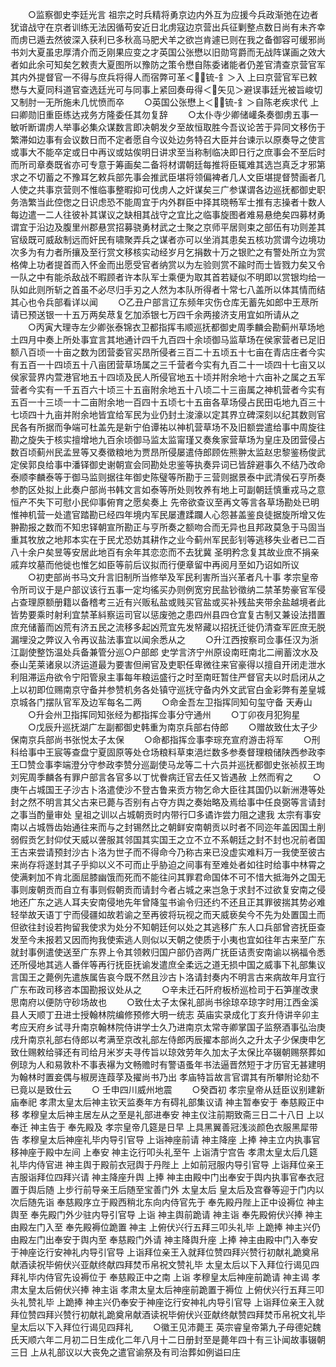 <!-- { "loadSidebar": true } -->
　　○监察御史李廷光言  祖宗之时兵精将勇京边内外互为应援今兵政渐弛在边者犹谙战守在京者训练无法因循苟安近日北虏寇边京营出兵征剿整点数日尚有未齐幸而虏已遁去然彼深入获利已多秋高马肥犬羊之欲岂肯遽已则在我之备御容可缓邪尚书刘大夏虽忠厚清介而乏刚果应变之才英国公张懋以旧勋穹爵而无战阵谋画之效大者如此余可知矣乞敕责大夏图所以豫防之策令懋自陈委诸能者仍差官清查京营官军其内外提督官一不得与庶兵将得人而宿弊可革＜锍-釒＞入  上曰京营官军已敕懋与大夏同科道官查选廷光可与同事上紧回奏毋得＜矢见＞避误事廷光被旨峻切又制肘一无所施未几忧愤而卒
　　○英国公张懋上＜锍-釒＞自陈老疾求代  上曰卿勋旧重臣练达戎务方隆委任其勿复辞
　　○太仆寺少卿储巏条奏御虏五事一敏听断谓虏人举事必集众谋数言即决朝发夕至故恒取胜今吾议论苦于异同文移伤于繁滞如边事有会议数日而不定者愿自今议处边务特召大臣并台谏示以原奏导之使言或事大不能卒定或日中再议或姑俟明日讲求至当称制临决即日行之庶事会不至后时而所司章奏既省亦可专意于筹画矣二备将材谓朝廷每推将臣辄难其选岂真乏才邪第求之不切蓄之不豫耳乞敕兵部先事会推武臣堪将领偏裨者几人文臣堪提督赞画者几人使之共事京营则不惟临事整暇抑可伐虏人之奸谋矣三广参谋谓各边巡抚都御史职务浩繁当此倥偬之日识虑恐不能周宜于内外群臣中择其晓畅军士推有志操者十数人每边遣一二人往彼补其谋议之缺相其战守之宜比之临事旋图者难易悬绝矣四募材勇谓宜于沿边及腹里州郡悬赏招募骁勇材武之士聚之京师平居则束之部伍有功则差其官级既可威敌制远而奸民有啸聚弄兵之谋者亦可以坐消其患矣五核功赏谓今边境功次多为有力者所攘及至行赏文移核实动经岁月乞捐数十万之银贮之有警处所立为赏格俾上功者提首而入怀金而出愿受官者纳赏以为左验则赏不踰时而士皆戮力矣又令一队之中有能杀敌战不暇顾者许本队军士乘便为取其首若疑似不明即以赏银均给一队如此则所斩之首虽不必尽归手刃之人然为本队所得者十常七八盖所以体其情而结其心也令兵部看详以闻
　　○乙丑户部言辽东频年灾伤仓库无蓄先如郎中王荩所请已预送银一十五万两矣荩复乞加添银七万四千余两接济支用宜如所请从之
　　○丙寅大理寺左少卿张泰锦衣卫都指挥韦顺巡抚都御史周季麟会勘蓟州草场地土四月中奏上所处事宜言其地通计四千九百四十余顷御马监草场在侯家营者已足旧额八百顷一十亩之数为团营委官买昂所侵者三百二十五顷五十七亩在青店庄者今实有五百一十四顷五十八亩团营草场属之三千营者今实有九百二十一顷四十七亩又以侯家营界内萱港官地五十四顷及民人所侵官地五十顷并附余地十六亩补之属之五军营者今实有一千五百六十顷三十五亩附余地五十八顷二十三亩属之神机营者今实有五百一十三顷一十二亩附余地一百四十五顷七十五亩各草场侵占民田屯地九百三十七顷四十九亩并附余地皆宜给军民为业仍封土浚濠以定其界立碑深刻以纪其数则官民各有所据而争端可杜盖先是新宁伯谭祐以神机营草场不及旧额尝遣给事中周旋往勘之旋失于核实擅增地九百余顷御马监太监甯瑾又奏矦家营草场为皇庄及团营侵占数百顷蓟州民孟昱等又奏徵粮地为贾昂所侵屡遣侍郎顾佐熊翀太监赵忠黎鉴杨俊武定侯郭良给事中潘铎御史谢朝宣会同勘处忠鉴等执奏异词已皆辞避事久不结乃改命泰顺李麟泰等于御马监则据往年御史陈璧等所勘于三营则据景泰中武清侯石亨所奏参酌区处拟上此奏户部尚书韩文言如泰等所处则牧养有地上可副朝廷慎重戎马之意恒产不失下可慰小民仰事俯育之愿矣奏上  先帝欲查议至再文等言各草场勘处已明惟神机营一处遣官踏勘已经四年境内军民屡遭蹂躝人心怨甚盖鉴良徒据旋所增又佐翀勘报之数而不知忠铎朝宣所勘正与亨所奏之额吻合而无异也且邦政莫急于马固当重其牧放之地邦本实在于民尤恐妨其耕作之业今蓟州军民彭钊等逃移失业者已二百八十余户矣昱等安居此地百有余年其恋恋而不去犹冀  圣明矜念复其故业庶不捐亲戚弃坟墓而他徙也惟乞如臣等前后议拟而行便章留中再阅月至如乃诏如所议
　　○初吏部尚书马文升言旧制所当修举及军民利害所当兴革者凡十事  孝宗皇帝令所司议于是户部议该行五事一定均徭买办则例宽穷民盐钞徵纳二禁革势豪官军侵占查理原额册籍以备稽考三近有兴贩私盐或贱买官盐或买补残盐夹带余盐越境者此皆势要乘时射利宜禁革紏察运司官以惩废弛之患四州县四仓宜复古制又兼设法措置庶充储蓄而凶荒有济五民之流移多起凶荒宜先发帑藏以招抚迁徙仍清查军匠庶无脱漏埋没之弊议入令再议盐法事宜以闻余悉从之
　　○升江西按察司佥事任汉为浙江副使整饬温处兵备兼管分巡○户部郎  史学言济宁州原设南旺南北二闸蓄汶水及泰山芜莱诸泉以济运道最为要害但闸官及吏职任卑微往来官豪得以擅自开闭走泄水利阻滞运舟欲令宁阳管泉主事每年粮运盛行之时至南旺暂住严督官夫以时启闭从之  上以初即位赐南京守备并参赞机务各处镇守巡抚守备内外文武官白金彩弊有差皇城京城各门摆队官军及边军每名二两
　　○命金吾左卫指挥同知句玺守备  天寿山
　　○升会州卫指挥同知张经为都指挥佥事分守通州
　　○丁卯夜月犯狗星
　　○戊辰升巡抚湖广左副都御史韩重为南京兵部右侍郎
　　○赠故致仕太子少保南京兵部尚书张悦太子太保
　　○命都指挥佥事李琮充宣府游击将军
　　○刑科给事中王宸等查盘宁夏固原等处仓场粮料草束浥烂数多参奏督理粮储陕西参政李王□赞佥事李端澄分守参政李赞分巡副使马龙等二十六员并巡抚都御史张祯叔王珣刘宪周季麟各有罪户部言各官多以丁忧餋病迁官去任又皆遇赦  上然而宥之
　　○庚午占城国王子沙古卜洛遣使沙不登古鲁来贡方物乞命大臣往其国仍以新洲港等处封之然不明言其父古来已薨与否别有占夺方舆之奏始略及焉给事中任良弼等言请封之事当酌量审处  皇祖之训以占城朝贡时内带行□多谲诈尝力阻之逮我  太宗有事安南以占城唇齿始通往来而与之封锡然比之朝鲜安南朝贡以时者不同迩年盖因国土削弱假贡乞封仰仗天威以詟服其邻国其实国王之立不立不系朝廷之封不封也况前者国王古来尝请预封沙古卜洛为世子而不得命今乃称古来已没虚实难料万一我使至彼古来尚存将遂封其子乎抑以义不可而止乎胁迫之间事有至难处者如往时给事中林霄之使满剌加不肯北面屈膝幽饿而死而不能往问其罪君命国体不可不惜大抵海外之国无事则废朝贡而自立有事则假朝贡而请封今者占城之来岂急于求封不过欲复安南之侵地还广东之逃人耳夫安南侵地先年曾降玺书谕令归还约不还且正其罪彼揣其势必难轻举故天语丁宁而侵疆如故若谕之至再彼将玩视之而天威亵矣今不先为处置国土而但欲往封设若拘留我使求为处分不知朝廷何以处之其逃移广东人口兵部曾咨抚臣查发至今未报若又因而拘我使索逃人则似以天朝之使质于小夷也宜如往年古来至广东就封事例遣使送至广东界上令其领敕归国户部仍咨两广抚臣诘责安南谕以祸福令悉还所侵地其逃人番伴等再行抚臣抚谕发遣庶全柔远之道无损中国之威事下礼部集议言国王之薨例先遣族属告哀今既不然且沙古卜洛请封奏内不明言古来病故年月宜行广东布政司移咨本国勘报议处从之
　　○辛未迁石阡府板桥巡检司于石笋崖改隶思南府以便防守砂场故也
　　○致仕太子太保礼部尚书徐琼卒琼字时用江西金溪县人天顺丁丑进士授翰林院编修预修大明一统志  英庙实录成化丁亥升侍讲辛卯主考应天府乡试寻升南京翰林院侍讲学士久乃进南京太常寺卿掌国子监祭酒事弘治庚戌升南京礼部右侍郎以考满至京改礼部左侍郎丙辰擢本部尚久之升太子少保庚申乞致仕赐敕给驿还有司给月米岁夫寻传旨以琼效劳年久加太子太保比卒辍朝赐祭葬如例琼为人和易敦朴不事表襮为文畅赡时有警语蚤年书法逼晋然短于才历官无甚建明为翰林时置妾偶与椒房连葭莩及擢尚书乃出  孝庙特旨故言官谓其有所攀附论劾不已竟以是致仕云
　　○  壬申四川威州地震
　　○癸酉初  孝宗皇帝从廷臣议别建新庙奉祀  孝肃太皇太后神主钦天监奏年方有碍礼部集议请  神主暂奉安于  奉慈殿正中移  孝穆皇太后神主居左从之至是礼部进奉安  神主仪注前期致斋三日二十八日  上以奉迁  神主告于  奉先殿及  孝宗皇帝几筵是日早  上具黑翼善冠浅淡颜色衣服黑犀带告  孝穆皇太后神座礼毕内导引官导  上诣神座前请  神主降座  上捧  神主立内执事官移神座于殿中左间  上奉安  神主讫行叩头礼至午  上诣清宁宫告  孝肃太皇太后几筵礼毕内侍官进  神主舆于殿前衣冠舆于丹陛上  上如前冠服内导引官导  上诣拜位亲王吉服诣拜位四拜兴请  神主降座升舆  上捧  神主由殿中门出奉安于舆内执事官奉衣冠置于舆后随  上步行前导亲王后随至宝善门外  太皇太后  皇太后及宫眷等迎于门内以次后随先诣  奉慈殿序立于殿西稍北东向内侍官先于  奉先殿丹陛上正中设褥位  神主舆至  奉先殿门外少驻内导引官导  上诣  神主舆前跪请  神主诣  奉先殿俯伏兴捧  神主由殿左门入至  奉先殿褥位跪置  神主  上俯伏兴行五拜三叩头礼毕  上跪捧  神主兴仍由殿左门出奉安于舆内至  奉慈殿门外请  神主降舆升座  上捧  神主由殿中门入奉安于神座讫行安神礼内导引官导  上诣拜位亲王入就拜位赞四拜兴赞行初献礼跪奠帛献酒读祝毕俯伏兴亚献终献四拜焚币帛祝文赞礼毕  太皇太后以下入拜位行谒见四拜礼毕内侍官先设褥位于  奉慈殿正中之南  上诣  孝穆皇太后神座前跪请  神主谒  孝肃太皇太后俯伏兴捧  神主诣  孝肃太皇太后神座前跪置于褥位  上俯伏兴行五拜三叩头礼赞礼毕  上跪捧  神主兴仍奉安于神座讫行安神礼内导引官导  上诣拜位亲王入就拜位赞四拜兴赞行初献礼跪奠帛献酒读祝毕俯伏兴亚献终献赞四拜焚币帛祝文礼毕  皇太后以下入拜位行谒见四拜礼
　　○徽王见沛薨王  英宗睿皇帝第九子母德妃魏氏天顺六年二月初二日生成化二年八月十二日册封至是薨年四十有三讣闻故事辍朝三日  上从礼部议以大丧免之遣官谕祭及有司治葬如例谥曰庄
